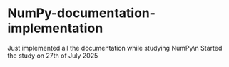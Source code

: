 # NumPy-documentation-implementation
Just implemented all the documentation while studying NumPy\n
Started the study on 27th of July 2025

